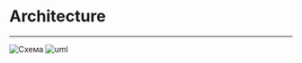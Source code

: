 # Architecture
--------------
![Схема](https://cloud.githubusercontent.com/assets/12098829/17644680/ba2d3040-6195-11e6-80a5-23411d50b715.png)
![uml](https://cloud.githubusercontent.com/assets/12098829/17644876/7dbb23cc-619c-11e6-805d-acfffe3b387d.PNG)

